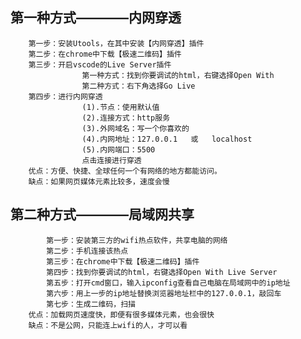 ## 第一种方式————内网穿透
		第一步：安装Utools，在其中安装【内网穿透】插件
		第二步：在chrome中下载【极速二维码】插件
		第三步：开启vscode的Live Server插件
					第一种方式：找到你要调试的html，右键选择Open With 
					第二种方式：右下角选择Go Live
		第四步：进行内网穿透
					(1).节点：使用默认值
					(2).连接方式：http服务
					(3).外网域名：写一个你喜欢的
					(4).内网地址：127.0.0.1   或   localhost
					(5).内网端口：5500
					点击连接进行穿透
		优点：方便、快捷、全球任何一个有网络的地方都能访问。
		缺点：如果网页媒体元素比较多，速度会慢

## 第二种方式————局域网共享
			第一步：安装第三方的wifi热点软件，共享电脑的网络
			第二步：手机连接该热点
			第三步：在chrome中下载【极速二维码】插件
			第四步：找到你要调试的html，右键选择Open With Live Server
			第五步：打开cmd窗口，输入ipconfig查看自己电脑在局域网中的ip地址
			第六步：用上一步的ip地址替换浏览器地址栏中的127.0.0.1，敲回车
			第七步：生成二维码，扫描
		优点：加载网页速度快，即便有很多媒体元素，也会很快
		缺点：不是公网，只能连上wifi的人，才可以看


